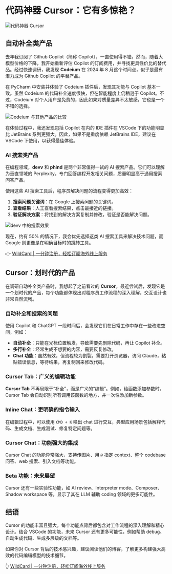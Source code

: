 # 代码神器 Cursor：它有多惊艳？

![代码神器 Cursor](https://bbtdd.com/img/38817752806.webp)

## 自动补全类产品

去年我订阅了 Github Copilot（简称 Copilot），一直使用得不错。然而，随着大模型价格的下降，我开始重新评估 Copilot 的订阅费用，并寻找更具性价比的替代品。经过快速调研，我发现 **Codeium** 在 2024 年 8 月这个时间点，似乎是最有潜力成为 Github Copilot 的平替产品。

在 PyCharm 中安装并体验了 Codeium 插件后，发现其功能与 Copilot 基本一致。虽然 Codeium 的代码补全速度很快，但在智能程度上仍稍逊于 Copilot。不过，Codeium 对个人用户是免费的，因此如果对质量差异不太敏感，它也是一个不错的选择。

![Codeium 与其他产品的比较](https://bbtdd.com/img/045442221322128.webp)

在体验过程中，我还发现包括 Copilot 在内的 IDE 插件在 VSCode 下的功能明显比 JetBrains 系列更强大。因此，如果不是重度依赖 JetBrains IDE，建议在 VSCode 下使用，以获得最佳体验。

### AI 搜索类产品

在编程领域，**devv** 和 **phind** 是两个非常值得一试的 AI 搜索产品。它们可以理解为垂直领域的 Perplexity，专门回答编程开发相关问题，质量明显高于通用搜索问答产品。

使用这些 AI 搜索工具后，程序员解决问题的流程变得更加高效：

1. **搜索问题关键词**：在 Google 上搜索问题的关键词。
2. **查看结果**：人工查看搜索结果，点击最接近的链接。
3. **验证解决方案**：将找到的解决方案复制并修改，验证是否能解决问题。

![devv 中的搜索效果](https://bbtdd.com/img/912016654029850.webp)

现在，约有 50% 的情况下，我会优先选择这类 AI 搜索工具来解决技术问题，而 Google 则更像是在明确目标时的跳转工具。

👉 [WildCard | 一分钟注册，轻松订阅海外线上服务](https://bbtdd.com/WildCard)

## Cursor：划时代的产品

在调研自动补全类产品时，我想起了之前看过的 **Cursor**。最近尝试后，发现它是一个划时代的产品，每个功能都体现出对程序员工作流程的深入理解，交互设计也非常自然流畅。

### 自动补全和搜索的问题

使用 Copilot 和 ChatGPT 一段时间后，会发现它们在日常工作中存在一些改进空间，例如：

- **自动补全**：只能在光标位置触发，导致需要先删除代码，再让 Copilot 补全。
- **多行补全**：经常生成不想要的内容，需要反复修改。
- **Chat 功能**：虽然有效，但流程较为割裂，需要打开浏览器，访问 Claude，粘贴错误信息，等待结果，再复制回来修改代码。

### Cursor Tab：广义的编辑功能

**Cursor Tab** 不再局限于“补全”，而是广义的“编辑”。例如，给函数添加参数时，Cursor Tab 会自动识别所有调用该函数的地方，并一次性添加新参数。

### Inline Chat：更明确的指令输入

在编辑过程中，可以使用 `CMD + K` 唤出 chat 进行交互，典型应用场景包括解释代码、生成文档、生成测试、修复特定问题等。

### Cursor Chat：功能强大的集成

Cursor Chat 的功能异常强大，支持传图片、用 `@` 指定 context、整个 codebase 问答、web 搜索、引入文档等功能。

### Beta 功能：未来展望

Cursor 还有一些实验性功能，如 AI review、Interpreter mode、Composer、Shadow workspace 等，显示了其在 LLM 辅助 coding 领域的更多可能性。

## 结语

Cursor 的功能丰富且强大，每个功能点背后都包含对工作流程的深入理解和精心设计。结合 VSCode 的功能，未来 Cursor 还有更多可能性，例如帮助 debug、自动生成代码、生成多层级的文档等。

如果你对 Cursor 背后的技术感兴趣，建议阅读他们的博客，了解更多构建强大高效的代码编辑模型的技术细节。

👆 [WildCard | 一分钟注册，轻松订阅海外线上服务](https://bbtdd.com/WildCard)